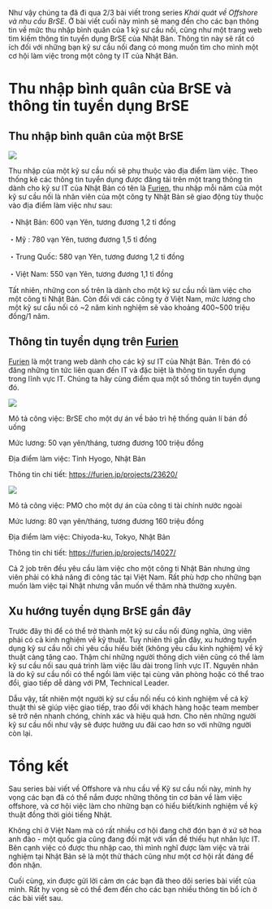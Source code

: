 Như vậy chúng ta đã đi qua 2/3 bài viết trong series *Khái quát về Offshore và nhu cầu BrSE*. Ở bài viết cuối này mình sẽ mang đến cho các bạn thông tin về mức thu nhập bình quân của 1 kỹ sư cầu nối, cũng như một trang web tìm kiếm thông tin tuyển dụng BrSE của Nhật Bản. Thông tin này sẽ rất có ích đối với những bạn kỹ sư cầu nối đang có mong muốn tìm cho mình một cơ hội làm việc trong một công ty IT của Nhật Bản.
# Thu nhập bình quân của BrSE và thông tin tuyển dụng BrSE

## Thu nhập bình quân của một BrSE
![](https://images.viblo.asia/9a53f107-b5d0-4845-8e30-620ba762c22f.jpg)

Thu nhập của một kỹ sư cầu nối sẽ phụ thuộc vào địa điểm làm việc. Theo thống kê các thông tin tuyển dụng được đăng tải trên một trang thông tin dành cho kỹ sư IT của Nhật Bản có tên là [Furien](https://furien.jp), thu nhập mỗi năm của một kỹ sư cầu nối là nhân viên của một công ty Nhật Bản sẽ giao động tùy thuộc vào địa điểm làm việc như sau:

・Nhật Bản: 600 vạn Yên, tương đương 1,2 tỉ đồng

・Mỹ : 780 vạn Yên, tương đương 1,5 tỉ đồng

・Trung Quốc: 580 vạn Yên, tương đương 1,2 tỉ đồng

・Việt Nam: 550 vạn Yên, tương đương 1,1 tỉ đồng

Tất nhiên, những con số trên là dành cho một kỹ sư cầu nối làm việc cho một công ti Nhật Bản. Còn đối với các công ty ở Việt Nam, mức lương cho một kỹ sư cầu nối có ~2 năm kinh nghiệm sẽ vào khoảng 400~500 triệu đồng/1 năm.

## Thông tin tuyển dụng trên [Furien](https://furien.jp)
[Furien](https://furien.jp) là một trang web dành cho các kỹ sư IT của Nhật Bản. Trên đó có đăng những tin tức liên quan đến IT và đặc biệt là thông tin tuyển dụng trong lĩnh vực IT. Chúng ta hãy cùng điểm qua một số thông tin tuyển dụng đó.

![](https://images.viblo.asia/1381764f-423f-420c-a522-b3e4ed5f14d8.png)

Mô tả công việc: BrSE cho một dự án về bảo trì hệ thống quản lí bán đồ uống

Mức lương: 50 vạn yên/tháng, tương đương 100 triệu đồng

Địa điểm làm việc: Tỉnh Hyogo, Nhật Bản

Thông tin chi tiết: https://furien.jp/projects/23620/



![](https://images.viblo.asia/402ff9a6-60e6-4ec4-a891-1a3362d9f2c8.png)

Mô tả công việc: PMO cho một dự án của công ti tài chính nước ngoài

Mức lương: 80 vạn yên/tháng, tương đương 160 triệu đồng

Địa điểm làm việc: Chiyoda-ku, Tokyo, Nhật Bản

Thông tin chi tiết: https://furien.jp/projects/14027/

Cả 2 job trên đều yêu cầu làm việc cho một công ti Nhật Bản nhưng ứng viên phải có khả năng đi công tác tại Việt Nam. Rất phù hợp cho những bạn muốn làm việc tại Nhật nhưng vẫn muốn về thăm nhà thường xuyên.

## Xu hướng tuyển dụng BrSE gần đây
Trước đây thì để có thể trở thành một kỹ sư cầu nối đúng nghĩa, ứng viên phải có cả kinh nghiệm về kỹ thuật. Tuy nhiên thì gần đây, xu hướng tuyển dụng kỹ sư cầu nối chỉ yêu cầu hiểu biết (không yêu cầu kinh nghiệm) về kỹ thuật càng tăng cao. Thậm chí những người thông dịch viên cũng có thể làm kỹ sư cầu nối sau quá trình làm việc lâu dài trong lĩnh vực IT. Nguyên nhân là do kỹ sư cầu nối có thể ngồi làm việc tại cùng văn phòng hoặc có thể trao đổi, giao tiếp dễ dàng với PM, Technical Leader.

Dẫu vậy, tất nhiên một người kỹ sư cầu nối nếu có kinh nghiệm về cả kỹ thuật thì sẽ giúp việc giao tiếp, trao đổi với khách hàng hoặc team member sẽ trở nên nhanh chóng, chính xác và hiệu quả hơn. Cho nên những người kỹ sư cầu nối như vậy sẽ được hưởng ưu đãi cao hơn so với những người còn lại.

# Tổng kết
Sau series bài viết về Offshore và nhu cầu về Kỹ sư cầu nối này, mình hy vọng các bạn đã có thể nắm được những thông tin cơ bản về làm việc offshore, và cơ hội việc làm cho những bạn có hiểu biết/kinh nghiệm về kỹ thuật đồng thời giỏi tiếng Nhật.

Không chỉ ở Việt Nam mà có rất nhiều cơ hội đang chờ đón bạn ở xứ sở hoa anh đào - một quốc gia cũng đang đối mặt với vấn đề thiếu hụt nhân lực IT. Bên cạnh việc có được thu nhập cao, thì mình nghĩ được làm việc và trải nghiệm tại Nhật Bản sẽ là một thử thách cũng như một cơ hội rất đáng để đón nhận.

Cuối cùng, xin được gửi lời cảm ơn các bạn đã theo dõi series bài viết của mình. Rất hy vọng sẽ có thể đem đến cho các bạn nhiều thông tin bổ ích ở các bài viết sau.